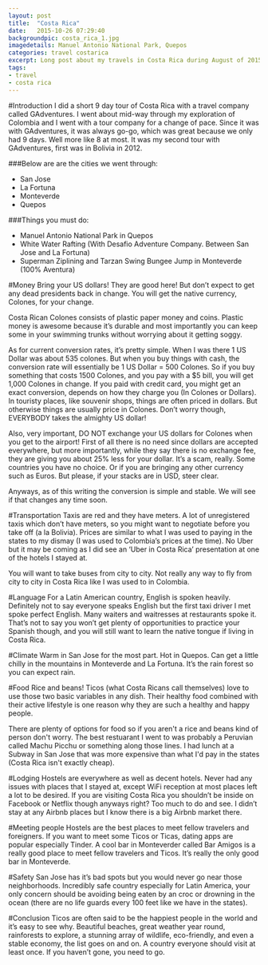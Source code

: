 ```yaml
---
layout: post
title:  "Costa Rica"
date:   2015-10-26 07:29:40
backgroundpic: costa_rica_1.jpg
imagedetails: Manuel Antonio National Park, Quepos
categories: travel costarica
excerpt: Long post about my travels in Costa Rica during August of 2015.
tags:
- travel
- costa rica
---
```


#Introduction
I did a short 9 day tour of Costa Rica with a travel company called GAdventures.    I went about mid-way through my exploration of Colombia and I went with a tour company for a change of pace.  Since it was with GAdventures, it was always go-go, which was great because we only had 9 days.  Well more like 8 at most.  It was my second tour with GAdventures, first was in Bolivia in 2012.  

###Below are are the cities we went through: 
+ San Jose
+ La Fortuna
+ Monteverde
+ Quepos

###Things you must do:
+ Manuel Antonio National Park in Quepos
+ White Water Rafting (With Desafio Adventure Company.  Between San Jose and La Fortuna)
+ Superman Ziplining and Tarzan Swing Bungee Jump in Monteverde (100% Aventura)

#Money
Bring your US dollars!  They are good here!  But don’t expect to get any dead presidents back in change.  You will get the native currency, Colones, for your change.

Costa Rican Colones consists of plastic paper money and coins.  Plastic money is awesome because it’s durable and most importantly you can keep some in your swimming trunks without worrying about it getting soggy.

As for current conversion rates, it’s pretty simple.  When I was there 1 US Dollar was about 535 colones.  But when you buy things with cash, the conversion rate will essentially be 1 US Dollar = 500 Colones.  So if you buy something that costs 1500 Colones, and you pay with a $5 bill, you will get 1,000 Colones in change.  If you paid with credit card, you might get an exact conversion, depends on how they charge you (In Colones or Dollars).   In touristy places, like souvenir shops, things are often priced in dollars.  But otherwise things are usually price in Colones.  Don’t worry though, EVERYBODY takes the almighty US dollar!

Also, very important, DO NOT exchange your US dollars for Colones when you get to the airport!  First of all there is no need since dollars are accepted everywhere, but more importantly, while they say there is no exchange fee, they are giving you about 25% less for your dollar.  It’s a scam, really.  Some countries you have no choice.  Or if you are bringing any other currency such as Euros.  But please, if your stacks are in USD, steer clear.

Anyways, as of this writing the conversion is simple and stable.  We will see if that changes any time soon.

#Transportation
Taxis are red and they have meters.  A lot of unregistered taxis which don’t have meters, so you might want to negotiate before you take off (a la Bolivia).  Prices are similar to what I was used to paying in the states to my dismay (I was used to Colombia’s prices at the time).  No Uber but it may be coming as I did see an ‘Uber in Costa Rica’ presentation at one of the hotels I stayed at.

You will want to take buses from city to city.  Not really any way to fly from city to city in Costa Rica like I was used to in Colombia.  

#Language
For a Latin American country, English is spoken heavily.  Definitely not to say everyone speaks English but the first taxi driver I met spoke perfect English.   Many waiters and waitresses at restaurants spoke it.  That’s not to say you won’t get plenty of opportunities to practice your Spanish though, and you will still want to learn the native tongue if living in Costa Rica.

#Climate
Warm in San Jose for the most part.  Hot in Quepos.   Can get a little chilly in the mountains in Monteverde and La Fortuna.  It’s the rain forest so you can expect rain.

#Food
Rice and beans!  Ticos (what Costa Ricans call themselves) love to use those two basic variables in any dish.  Their healthy food combined with their active lifestyle is one reason why they are such a healthy and happy people.  

There are plenty of options for food so if you aren't a rice and beans kind of person don't worry.  The best restuarant I went to was probably a Peruvian called Machu Picchu or something along those lines.  I had lunch at a Subway in San Jose that was more expensive than what I'd pay in the states (Costa Rica isn't exactly cheap).

#Lodging
Hostels are everywhere as well as decent hotels.  Never had any issues with places that I stayed at, except WiFi reception at most places left a lot to be desired.  If you are visiting Costa Rica you shouldn’t be inside on Facebook or Netflix though anyways right?   Too much to do and see.  I didn’t stay at any Airbnb places but I know there is a big Airbnb market there.

#Meeting people
Hostels are the best places to meet fellow travelers and foreigners.  If you want to meet some Ticos or Ticas, dating apps are popular especially Tinder.  A cool bar in Monteverder called Bar Amigos is a really good place to meet fellow travelers and Ticos.  It’s really the only good bar in Monteverde.

#Safety
San Jose has it’s bad spots but you would never go near those neighborhoods.  Incredibly safe country especially for Latin America, your only concern should be avoiding being eaten by an croc or drowning in the ocean (there are no life guards every 100 feet like we have in the states).

#Conclusion
Ticos are often said to be the happiest people in the world and it’s easy to see why.   Beautiful beaches, great weather year round, rainforests to explore, a stunning array of wildlife, eco-friendly, and even a stable economy, the list goes on and on.  A country everyone should visit at least once.  If you haven’t gone, you need to go. 
